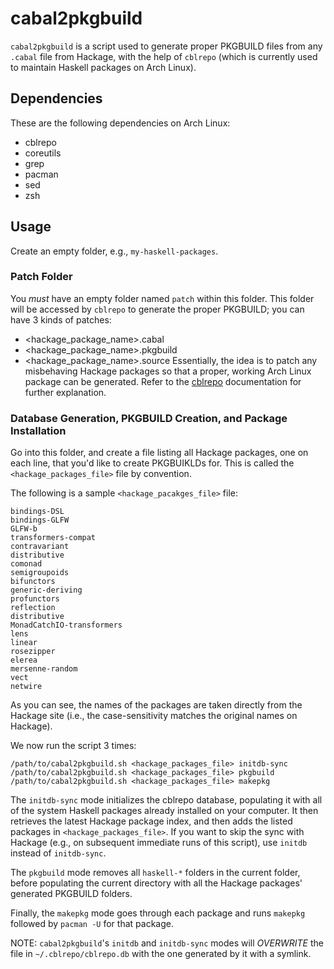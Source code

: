 # cabal2pkgbuild

`cabal2pkgbuild` is a script used to generate proper PKGBUILD files from any `.cabal` file from Hackage, with the help of `cblrepo` (which is currently used to maintain Haskell packages on Arch Linux).

## Dependencies

These are the following dependencies on Arch Linux:

- cblrepo
- coreutils
- grep
- pacman
- sed
- zsh

## Usage

Create an empty folder, e.g., `my-haskell-packages`.

### Patch Folder

You *must* have an empty folder named `patch` within this folder.
This folder will be accessed by `cblrepo` to generate the proper PKGBUILD; you can have 3 kinds of patches:
  - <hackage_package_name>.cabal
  - <hackage_package_name>.pkgbuild
  - <hackage_package_name>.source
Essentially, the idea is to patch any misbehaving Hackage packages so that a proper, working Arch Linux package can be generated.
Refer to the [cblrepo](https://github.com/magthe/cblrepo) documentation for further explanation.

### Database Generation, PKGBUILD Creation, and Package Installation

Go into this folder, and create a file listing all Hackage packages, one on each line, that you'd like to create PKGBUIKLDs for.
This is called the `<hackage_packages_file>` file by convention.

The following is a sample `<hackage_pacakges_file>` file:

```
bindings-DSL
bindings-GLFW
GLFW-b
transformers-compat
contravariant
distributive
comonad
semigroupoids
bifunctors
generic-deriving
profunctors
reflection
distributive
MonadCatchIO-transformers
lens
linear
rosezipper
elerea
mersenne-random
vect
netwire
```

As you can see, the names of the packages are taken directly from the Hackage site (i.e., the case-sensitivity matches the original names on Hackage).

We now run the script 3 times:

```
/path/to/cabal2pkgbuild.sh <hackage_packages_file> initdb-sync
/path/to/cabal2pkgbuild.sh <hackage_packages_file> pkgbuild
/path/to/cabal2pkgbuild.sh <hackage_packages_file> makepkg
```

The `initdb-sync` mode initializes the cblrepo database, populating it with all of the system Haskell packages already installed on your computer.
It then retrieves the latest Hackage package index, and then adds the listed packages in `<hackage_packages_file>`.
If you want to skip the sync with Hackage (e.g., on subsequent immediate runs of this script), use `initdb` instead of `initdb-sync`.

The `pkgbuild` mode removes all `haskell-*` folders in the current folder, before populating the current directory with all the Hackage packages' generated PKGBUILD folders.

Finally, the `makepkg` mode goes through each package and runs `makepkg` followed by `pacman -U` for that package.

NOTE: `cabal2pkgbuild`'s `initdb` and `initdb-sync` modes will *OVERWRITE* the file in `~/.cblrepo/cblrepo.db` with the one generated by it with a symlink.

